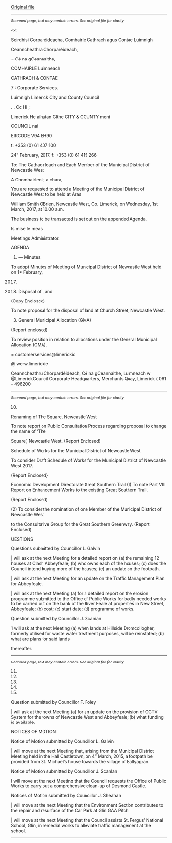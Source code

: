 [Original file](https://beta.limerick.ie/sites/default/files/media/documents/2017-04/00_2017-03-01_agenda_march_meeting_municipal_district_newcaselt_west.pdf)

---
*<small>Scanned page, text may contain errors. See original file for clarity</small>*  

<<

Seirdhisi Corparéideacha,
Comhairle Cathrach agus Contae Luimnigh

Ceanncheathra Chorparéideach,

= Cé na gCeannaithe,

COMHAIRLE Luimneach

CATHRACH & CONTAE

7 : Corporate Services.

Luimnigh Limerick City and County Council

. . Cc Hi ;

Limerick He aihatan Glthe
CITY & COUNTY meni

COUNCIL nai

EIRCODE V94 EH90

t: +353 (0) 61 407 100

24" February, 2017. f: +353 (0) 61 415 266

To: The Cathaoirleach and Each Member of the Municipal District of Newcastle West

A Chomhairleoir, a chara,

You are requested to attend a Meeting of the Municipal District of Newcastle West to be held at Aras

William Smith OBrien, Newcastle West, Co. Limerick, on Wednesday, 1st March, 2017, at 10.00 a.m.

The business to be transacted is set out on the appended Agenda.

Is mise le meas,

Meetings Administrator.

AGENDA

1.  — Minutes

To adopt Minutes of Meeting of Municipal District of Newcastle West held on 1* February,

2017.

2. Disposal of Land

(Copy Enclosed)

To note proposal for the disposal of land at Church Street, Newcastle West.

3. General Municipal Allocation (GMA)

(Report enclosed)

To review position in relation to allocations under the General Municipal Allocation (GMA).

= customerservices@limerickic

@ werw.limerickie

Ceanncheathru Chorpardéideach, Cé na gCeannaithe, Luimneach w @LimerickCouncil
Corporate Headquarters, Merchants Quay, Limerick ( 061 - 496200


---
*<small>Scanned page, text may contain errors. See original file for clarity</small>*  

10.

Renaming of The Square, Newcastle West

To note report on Public Consultation Process regarding proposal to change the name of ‘The

Square’, Newcastle West.
(Report Enclosed)

Schedule of Works for the Municipal District of Newcastle West

To consider Draft Schedule of Works for the Municipal District of Newcastle West 2017.

(Report Enclosed}

Economic Development Directorate
Great Southern Trail
(1) To note Part VIII Report on Enhancement Works to the existing Great Southern Trail.

(Report Enclosed)

(2) To consider the nomination of one Member of the Municipal District of Newcastle West

to the Consultative Group for the Great Southern Greenway.
(Report Enclosed)

UESTIONS

Questions submitted by Councillor L. Galvin

| will ask at the next Meeting for a detailed report on (a) the remaining 12 houses at Clash
Abbeyfeale; (b) who owns each of the houses; (c) does the Council intend buying more of the
houses; (e) an update on the footpath.

| will ask at the next Meeting for an update on the Traffic Management Plan for Abbeyfeale.

| will ask at the next Meeting (a) for a detailed report on the erosion programme submitted to
the Office of Public Works for badly needed works to be carried out on the bank of the River
Feale at properties in New Street, Abbeyfeale; (b) cost; (c) start date; (d) programme of
works.

Question submitted by Councillor J. Scanian

1 will ask at the next Meeting (a) when lands at Hillside Dromcollogher, formerly utilised for
waste water treatment purposes, will be reinstated; (b) what are plans for said lands

thereafter.


---
*<small>Scanned page, text may contain errors. See original file for clarity</small>*  

11.

12.

13.

14.

15.

Question submitted by Councillor F. Foley

| will ask at the next Meeting (a) for an update on the provision of CCTV System for the towns
of Newcastle West and Abbeyfeale; (b) what funding is available.

NOTICES OF MOTION

Notice of Motion submitted by Councillor L. Galvin

| will move at the next Meeting that, arising from the Municipal District Meeting held in the
Hall Castletown, on 4” March, 2015, a footpath be provided from St. Michael’s house
towards the village of Ballyagran.

Notice of Motion submitted by Councillor J. Scanlan

I will move at the next Meeting that the Council requests the Office of Public Works to carry
out a comprehensive clean-up of Desmond Castle.

Notices of Motion submitted by Councillor J. Sheahan

| will move at the next Meeting that the Environment Section contributes to the repair and
resurface of the Car Park at Glin GAA Pitch.

| will move at the next Meeting that the Council assists St. Fergus’ National School, Glin, in
remedial works to alleviate traffic management at the school.


---
